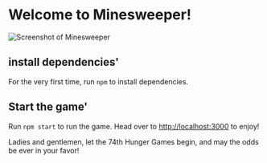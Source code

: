 # Welcome to Minesweeper!

![Screenshot of Minesweeper](../assets/img/game.png)

## install dependencies'

For the very first time, run `npm` to install dependencies.

## Start the game'

Run `npm start`  to run the game. 
Head over to [http://localhost:3000](http://localhost:3000) to enjoy!




Ladies and gentlemen, let the 74th Hunger Games begin, and may the odds be ever in your favor!

